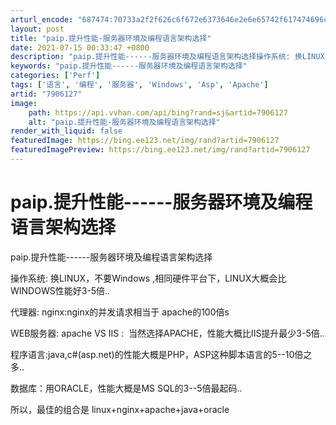 ```yaml
---
arturl_encode: "687474:70733a2f2f626c6f672e6373646e2e6e65742f617474696c61:782f61727469636c652f64657461696c732f37393036313237"
layout: post
title: "paip.提升性能-服务器环境及编程语言架构选择"
date: 2021-07-15 00:33:47 +0800
description: "paip.提升性能------服务器环境及编程语言架构选择操作系统: 换LINUX，不要Window"
keywords: "paip.提升性能------服务器环境及编程语言架构选择"
categories: ['Perf']
tags: ['语言', '编程', '服务器', 'Windows', 'Asp', 'Apache']
artid: "7906127"
image:
    path: https://api.vvhan.com/api/bing?rand=sj&artid=7906127
    alt: "paip.提升性能-服务器环境及编程语言架构选择"
render_with_liquid: false
featuredImage: https://bing.ee123.net/img/rand?artid=7906127
featuredImagePreview: https://bing.ee123.net/img/rand?artid=7906127
---
```


# paip.提升性能------服务器环境及编程语言架构选择

paip.提升性能------服务器环境及编程语言架构选择

操作系统: 换LINUX，不要Windows ,相同硬件平台下，LINUX大概会比WINDOWS性能好3-5倍..

代理器: nginx:nginx的并发请求相当于 apache的100倍s

WEB服务器: apache VS IIS :  当然选择APACHE，性能大概比IIS提升最少3-5倍..

程序语言:java,c#(asp.net)的性能大概是PHP，ASP这种脚本语言的5--10倍之多..

数据库：用ORACLE，性能大概是MS SQL的3--5倍最起码..

所以，最佳的组合是 linux+nginx+apache+java+oracle